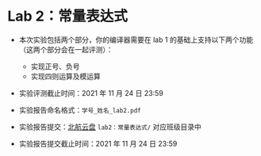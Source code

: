 # Lab 2：常量表达式

- 本次实验包括两个部分，你的编译器需要在 lab 1 的基础上支持以下两个功能（这两个部分会在一起评测）：
  - 实现正号、负号
  - 实现四则运算及模运算

- 实验评测截止时间：2021 年 11 月 24 日 23:59
- 实验报告命名格式：`学号_姓名_lab2.pdf`
- 实验报告提交：[北航云盘](https://bhpan.buaa.edu.cn:443/link/413EA0802B7A7627A6B5112531C40772) `lab2：常量表达式/` 对应班级目录中
- 实验报告提交截止时间：2021 年 11 月 24 日 23:59